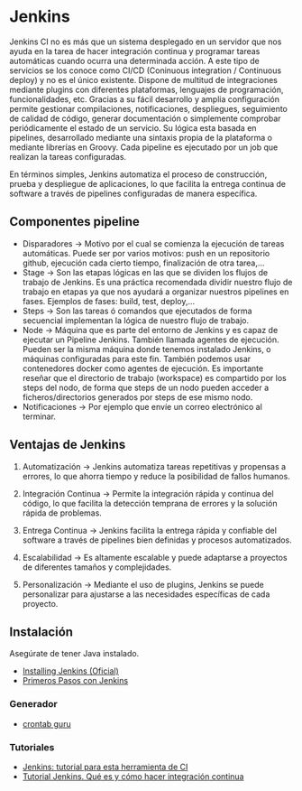 # Jenkins

Jenkins CI no es más que un sistema desplegado en un servidor que nos ayuda en la tarea de hacer integración continua y programar tareas automáticas cuando ocurra una determinada acción. A este tipo de servicios se los conoce como CI/CD (Coninuous integration / Continuous deploy) y no es el único existente. Dispone de multitud de integraciones mediante plugins con diferentes plataformas, lenguajes de programación, funcionalidades, etc. Gracias a su fácil desarrollo y amplia configuración permite gestionar compilaciones, notificaciones, despliegues, seguimiento de calidad de código, generar documentación o simplemente comprobar periódicamente el estado de un servicio. Su lógica esta basada en pipelines, desarrollado mediante una sintaxis propia de la plataforma o mediante librerías en Groovy. Cada pipeline es ejecutado por un job que realizan la tareas configuradas.

En términos simples, Jenkins automatiza el proceso de construcción, prueba y despliegue de aplicaciones, lo que facilita la entrega continua de software a través de pipelines configuradas de manera específica.

## Componentes pipeline

- Disparadores $\rightarrow$ Motivo por el cual se comienza la ejecución de tareas automáticas. Puede ser por varios motivos: push en un repositorio github, ejecución cada cierto tiempo, finalización de otra tarea,…
- Stage $\rightarrow$ Son las etapas lógicas en las que se dividen los flujos de trabajo de Jenkins. Es una práctica recomendada dividir nuestro flujo de trabajo en etapas ya que nos ayudará a organizar nuestros pipelines en fases. Ejemplos de fases: build, test, deploy,…
- Steps $\rightarrow$ Son las tareas ó comandos que ejecutados de forma secuencial implementan la lógica de nuestro flujo de trabajo.
- Node $\rightarrow$ Máquina que es parte del entorno de Jenkins y es capaz de ejecutar un Pipeline Jenkins. También llamada agentes de ejecución. Pueden ser la misma máquina donde tenemos instalado Jenkins, o máquinas configuradas para este fin. También podemos usar contenedores docker como agentes de ejecución. Es importante reseñar que el directorio de trabajo (workspace) es compartido por los steps del nodo, de forma que steps de un nodo pueden acceder a ficheros/directorios generados por steps de ese mismo nodo.
- Notificaciones $\rightarrow$ Por ejemplo que envíe un correo electrónico al terminar.

## Ventajas de Jenkins

1. Automatización $\rightarrow$ Jenkins automatiza tareas repetitivas y propensas a errores, lo que ahorra tiempo y reduce la posibilidad de fallos humanos.

2. Integración Continua $\rightarrow$ Permite la integración rápida y continua del código, lo que facilita la detección temprana de errores y la solución rápida de problemas.

3. Entrega Continua $\rightarrow$ Jenkins facilita la entrega rápida y confiable del software a través de pipelines bien definidas y procesos automatizados.

4. Escalabilidad $\rightarrow$ Es altamente escalable y puede adaptarse a proyectos de diferentes tamaños y complejidades.

5. Personalización $\rightarrow$ Mediante el uso de plugins, Jenkins se puede personalizar para ajustarse a las necesidades específicas de cada proyecto.

## Instalación

Asegúrate de tener Java instalado.

- [Installing Jenkins (Oficial)](https://www.jenkins.io/doc/book/installing/windows/)
- [Primeros Pasos con Jenkins](https://webipedia.es/tecnologia/cursos/jenkins-tutorial-primeros-pasos/)

### Generador

- [crontab guru](https://crontab.guru/)

### Tutoriales

- [Jenkins: tutorial para esta herramienta de CI](https://www.ionos.es/digitalguide/paginas-web/desarrollo-web/jenkins-tutorial/)
- [Tutorial Jenkins. Qué es y cómo hacer integración continua](https://codingpotions.com/jenkins-integracion-continua/)

